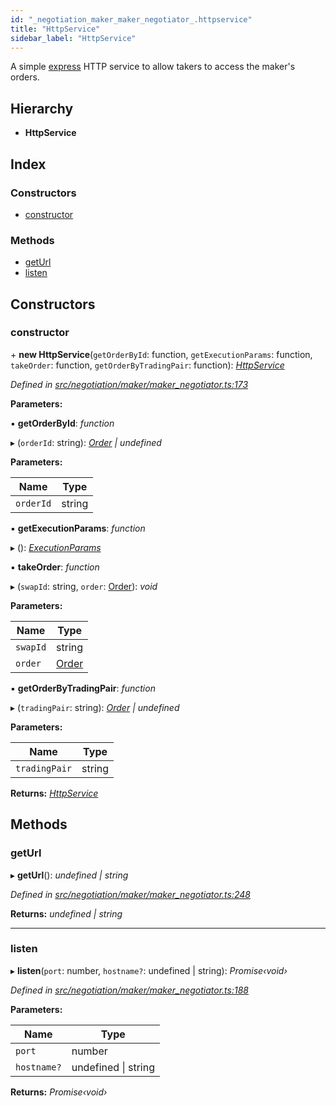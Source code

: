 ```yaml
---
id: "_negotiation_maker_maker_negotiator_.httpservice"
title: "HttpService"
sidebar_label: "HttpService"
---
```


A simple [express](http://expressjs.com/) HTTP service to allow takers to access the maker's orders.

## Hierarchy

* **HttpService**

## Index

### Constructors

* [constructor](_negotiation_maker_maker_negotiator_.httpservice.md#constructor)

### Methods

* [getUrl](_negotiation_maker_maker_negotiator_.httpservice.md#geturl)
* [listen](_negotiation_maker_maker_negotiator_.httpservice.md#listen)

## Constructors

###  constructor

\+ **new HttpService**(`getOrderById`: function, `getExecutionParams`: function, `takeOrder`: function, `getOrderByTradingPair`: function): *[HttpService](_negotiation_maker_maker_negotiator_.httpservice.md)*

*Defined in [src/negotiation/maker/maker_negotiator.ts:173](https://github.com/comit-network/comit-js-sdk/blob/a4cf34a/src/negotiation/maker/maker_negotiator.ts#L173)*

**Parameters:**

▪ **getOrderById**: *function*

▸ (`orderId`: string): *[Order](../interfaces/_negotiation_order_.order.md) | undefined*

**Parameters:**

Name | Type |
------ | ------ |
`orderId` | string |

▪ **getExecutionParams**: *function*

▸ (): *[ExecutionParams](../interfaces/_negotiation_execution_params_.executionparams.md)*

▪ **takeOrder**: *function*

▸ (`swapId`: string, `order`: [Order](../interfaces/_negotiation_order_.order.md)): *void*

**Parameters:**

Name | Type |
------ | ------ |
`swapId` | string |
`order` | [Order](../interfaces/_negotiation_order_.order.md) |

▪ **getOrderByTradingPair**: *function*

▸ (`tradingPair`: string): *[Order](../interfaces/_negotiation_order_.order.md) | undefined*

**Parameters:**

Name | Type |
------ | ------ |
`tradingPair` | string |

**Returns:** *[HttpService](_negotiation_maker_maker_negotiator_.httpservice.md)*

## Methods

###  getUrl

▸ **getUrl**(): *undefined | string*

*Defined in [src/negotiation/maker/maker_negotiator.ts:248](https://github.com/comit-network/comit-js-sdk/blob/a4cf34a/src/negotiation/maker/maker_negotiator.ts#L248)*

**Returns:** *undefined | string*

___

###  listen

▸ **listen**(`port`: number, `hostname?`: undefined | string): *Promise‹void›*

*Defined in [src/negotiation/maker/maker_negotiator.ts:188](https://github.com/comit-network/comit-js-sdk/blob/a4cf34a/src/negotiation/maker/maker_negotiator.ts#L188)*

**Parameters:**

Name | Type |
------ | ------ |
`port` | number |
`hostname?` | undefined &#124; string |

**Returns:** *Promise‹void›*
